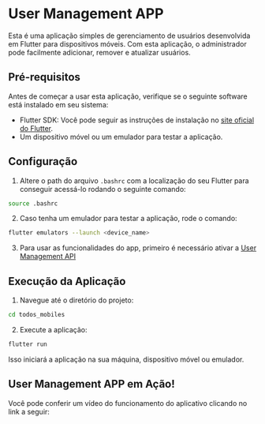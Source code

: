 # User Management APP

Esta é uma aplicação simples de gerenciamento de usuários desenvolvida em Flutter para dispositivos móveis. Com esta aplicação, o administrador pode facilmente adicionar, remover e atualizar usuários.

## Pré-requisitos

Antes de começar a usar esta aplicação, verifique se o seguinte software está instalado em seu sistema:

- Flutter SDK: Você pode seguir as instruções de instalação no [site oficial do Flutter](https://flutter.dev/docs/get-started/install).
- Um dispositivo móvel ou um emulador para testar a aplicação.

## Configuração

1. Altere o path do arquivo `.bashrc` com a localização do seu Flutter para conseguir acessá-lo rodando o seguinte comando:

```bash
source .bashrc
```

2. Caso tenha um emulador para testar a aplicação, rode o comando:

```bash
flutter emulators --launch <device_name>
```

3. Para usar as funcionalidades do app, primeiro é necessário ativar a [User Management API](https://github.com/IgorSFG/Modulo10/tree/main/pond1)

## Execução da Aplicação

1. Navegue até o diretório do projeto:

```bash
cd todos_mobiles
```

2. Execute a aplicação:

```bash
flutter run
```

Isso iniciará a aplicação na sua máquina, dispositivo móvel ou emulador.

## User Management APP em Ação!

Você pode conferir um vídeo do funcionamento do aplicativo clicando no link a seguir:

